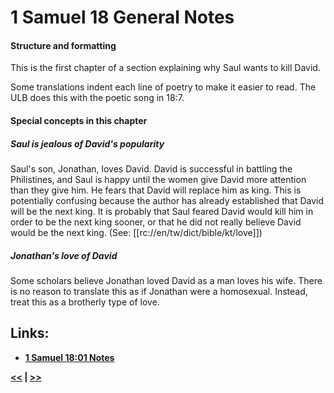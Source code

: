 # 1 Samuel 18 General Notes #

#### Structure and formatting ####
 
This is the first chapter of a section explaining why Saul wants to kill David. 

Some translations indent each line of poetry to make it easier to read. The ULB does this with the poetic song in 18:7.

#### Special concepts in this chapter ####

##### Saul is jealous of David's popularity #####
Saul's son, Jonathan, loves David. David is successful in battling the Philistines, and Saul is happy until the women give David more attention than they give him. He fears that David will replace him as king. This is potentially confusing because the author has already established that David will be the next king. It is probably that Saul feared David would kill him in order to be the next king sooner, or that he did not really believe David would be the next king. (See: [[rc://en/tw/dict/bible/kt/love]])

##### Jonathan's love of David #####
Some scholars believe Jonathan loved David as a man loves his wife. There is no reason to translate this as if Jonathan were a homosexual. Instead, treat this as a brotherly type of love.

## Links: ##

* __[1 Samuel 18:01 Notes](./01.md)__

__[<<](../17/intro.md) | [>>](../19/intro.md)__
